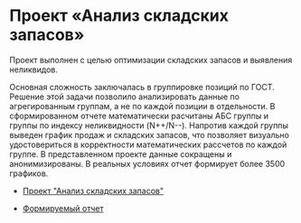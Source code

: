# Проект «Анализ складских запасов»
Проект выполнен с целью оптимизации складских запасов и выявления неликвидов.

Основная сложность заключалась в группировке позиций по ГОСТ. Решение этой задачи позволило анализировать данные по агрегированным группам, а не по каждой позиции в отдельности.
В сформированном отчете математически расчитаны АБС группы и группы по индексу неликвидности (N++/N--). Напротив каждой группы выведен график продаж и складских запасов, что позволяет визуально удостовериться в корректности математических рассчетов по каждой группе.
В представленном проекте данные сокращены и анонимизированы. В реальных условиях отчет формирует более 3500 графиков.

- [Проект "Анализ складских запасов"](https://github.com/aegorovspb/energy_control/blob/main/stock_%20analysis.ipynb)

- [Формируемый отчет](https://github.com/aegorovspb/energy_control/raw/refs/heads/main/out/illiquid_2025-06-26_15-32.xlsx)



